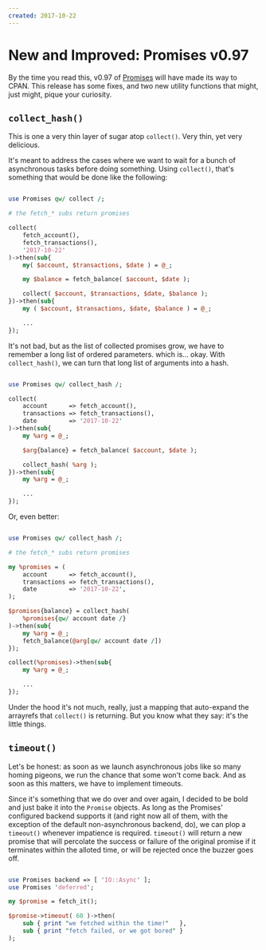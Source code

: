 ```yaml
---
created: 2017-10-22
---
```


# New and Improved: Promises v0.97

By the time you read this, v0.97 of [Promises](cpan:Promises)
will have made its way to CPAN. This release has some fixes, and two new
utility functions that might, just might, pique your curiosity.

## `collect_hash()`

This is one a very thin layer of sugar atop 
`collect()`. Very thin, yet very delicious.

It's meant to address the cases where we want to wait for 
a bunch of asynchronous tasks before doing something. Using `collect()`,
that's something that would be done like the following:

```perl

use Promises qw/ collect /;

# the fetch_* subs return promises

collect(
    fetch_account(),
    fetch_transactions(),
    '2017-10-22'
)->then(sub{
    my( $account, $transactions, $date ) = @_;

    my $balance = fetch_balance( $account, $date );

    collect( $account, $transactions, $date, $balance );
})->then(sub{
    my ( $account, $transactions, $date, $balance ) = @_;

    ...
});


```

It's not bad, but as the list of collected promises grow, we
have to remember a long list of ordered parameters. which is... okay. With
`collect_hash()`, we can turn that long list of arguments into a hash.

```perl

use Promises qw/ collect_hash /;

collect(
    account      => fetch_account(),
    transactions => fetch_transactions(),
    date         => '2017-10-22'
)->then(sub{
    my %arg = @_;

    $arg{balance} = fetch_balance( $account, $date );

    collect_hash( %arg );
})->then(sub{
    my %arg = @_;

    ...
});

```

Or, even better:

```perl

use Promises qw/ collect_hash /;

# the fetch_* subs return promises

my %promises = (
    account      => fetch_account(),
    transactions => fetch_transactions(),
    date         => '2017-10-22',
);

$promises{balance} = collect_hash(
    %promises{qw/ account date /}
)->then(sub{
    my %arg = @_;
    fetch_balance(@arg[qw/ account date /])
});

collect(%promises)->then(sub{
    my %arg = @_;

    ...
});

```

Under the hood it's not much, really, just a mapping that auto-expand
the arrayrefs that `collect()` is returning. But you know what they say:
it's the little things.

## `timeout()`

Let's be honest: as soon as we launch asynchronous jobs like so 
many homing pigeons, we run the chance that some won't come back.
And as soon as this matters, we have to implement timeouts. 


Since it's
something that we do over and over again, I decided to be bold and just
bake it into the `Promise` objects. As long as the Promises' configured 
backend supports it
(and right now all of them, with the exception of the default non-asynchronous
backend, do), we can plop a `timeout()` whenever impatience is required.
`timeout()` will return a new promise that will percolate the success or
failure
of the original promise if it terminates within the alloted time, or will
be rejected once the buzzer goes off.

```perl

use Promises backend => [ 'IO::Async' ];
use Promises 'deferred';

my $promise = fetch_it();

$promise->timeout( 60 )->then(
    sub { print "we fetched within the time!"   },
    sub { print "fetch failed, or we got bored" }
);

```



